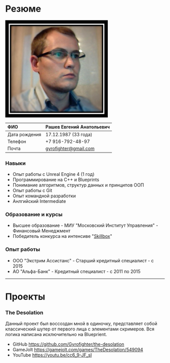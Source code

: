 # Резюме

![Photo](https://raw.githubusercontent.com/Gyrofighter/gyrofighter.github.io/master/Image/Image3.png)

|ФИО| Рашев Евгений Анатольевич|
|:----------------|:----------------|
|Дата рождения | 17.12.1987 (33 года)|
|Телефон|  +7 916-792-48-97|
|Почта|  gyrofighter@gmail.com|

### Навыки
- Опыт работы с Unreal Engine 4 (1 год)
- Программирование на С++ и Blueprints
- Понимание алгоритмов, структур данных и принципов ООП
- Опыт работы с Git
- Опыт командной разработки
- Анлгийский Intermediate

### Образование и курсы
- Высшее образование - МИУ "Московский Институт Управления" - Финансовый Менеджмент
- Победитель конкурса на интенсиве "[Skillbox](https://youtu.be/ofUYAFL-FsM?t=4975)"
### Опыт работы
- ООО "Экстрим Ассистанс" - Старший кредитный специалист - с 2015
- АО "Альфа-Банк" - Кредитный специалист - с 2011 по 2015

-----------------------------------

# Проекты

### The Desolation
Данный проект был воссоздан мной в одиночку, представляет собой классический шутер от первого лица с элементами скримеров. Вся логика написана исключительно на Blueprient.
- GitHub https://github.com/Gyrofighter/the-desolation
- GameJolt https://gamejolt.com/games/TheDesolation/549094
- YouTube https://youtu.be/cc6_9-JF_sI